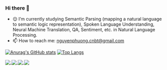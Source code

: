 ### Hi there 👋

<!--
**phuongnm-bkhn/phuongnm-bkhn** is a ✨ _special_ ✨ repository because its `README.md` (this file) appears on your GitHub profile.

Here are some ideas to get you started:

- 🔭 I’m currently study on Semantic Parsing in Natural Language Processing.
- 📫 How to reach me: nguyenphuong.cnbt@gmail.com
-->

- :relieved: I’m currently studying Semantic Parsing (mapping a natural language to semantic logic representation), Spoken Language Understanding, Neural Machine Translation, QA, Sentiment, etc. in Natural Language Processing.
- 📫 How to reach me: nguyenphuong.cnbt@gmail.com

[![Anurag's GitHub stats](https://github-readme-stats.vercel.app/api?username=phuongnm-bkhn&count_private=true&show_icons=true)](https://github.com/phuongnm-bkhn/phuongnm-bkhn) 
[![Top Langs](https://github-readme-stats.vercel.app/api/top-langs/?username=phuongnm-bkhn&layout=compact)](https://github.com/anuraghazra/github-readme-stats)

<a href="https://github.com/phuongnm-bkhn/legal_text_retrieval">
  <img align="center" src="https://github-readme-stats.vercel.app/api/pin/?username=phuongnm-bkhn&repo=legal_text_retrieval" />
</a>

<a href="https://github.com/phuongnm-bkhn/multisources-trans-nmt">
  <img align="center" src="https://github-readme-stats.vercel.app/api/pin/?username=phuongnm-bkhn&repo=multisources-trans-nmt" />
</a> 
<a href="https://github.com/phuongnm-bkhn/JointBERT_CAE">
  <img align="center" src="https://github-readme-stats.vercel.app/api/pin/?username=phuongnm-bkhn&repo=JointBERT_CAE" />
</a> 
<a href="https://github.com/phuongnm-bkhn/OpenQA">
  <img align="center" src="https://github-readme-stats.vercel.app/api/pin/?username=phuongnm-bkhn&repo=OpenQA" />
</a>
<!--
<a href="https://github.com/phuongnm-bkhn/erc-sentiment">
  <img align="center" src="https://github-readme-stats.vercel.app/api/pin/?username=phuongnm-bkhn&repo=erc-sentiment" />
</a> -->
